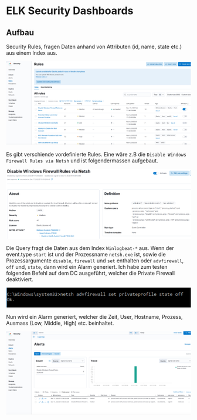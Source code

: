 # ELK Security Dashboards

## Aufbau

Security Rules, fragen Daten anhand von Attributen (id, name, state etc.) aus einem Index aus.

![rules](rules.png)

Es gibt verschiende vordefinierte Rules. Eine wäre z.B die ```Disable Windows Firewall Rules via Netsh``` und ist folgendermassen aufgebaut.

![firewall-rule](firewall-rule.png)

Die Query fragt die Daten aus dem Index ```Winlogbeat-*``` aus. Wenn der event.type ```start``` ist und der Prozessname ```netsh.exe``` ist, sowie die Prozessargumente ```disable```, ```firewall``` und ```set``` enthalten oder ```advfirewall```, ```off``` und, ```state```, dann wird ein Alarm generiert. Ich habe zum testen folgenden Befehl auf dem DC ausgeführt, welcher die Private Firewall deaktiviert.

![firewall-off](firewall-off.png)

Nun wird ein Alarm generiert, welcher die Zeit, User, Hostname, Prozess, Ausmass (Low, Middle, High) etc. beinhaltet.

![alert](alerts.png)

